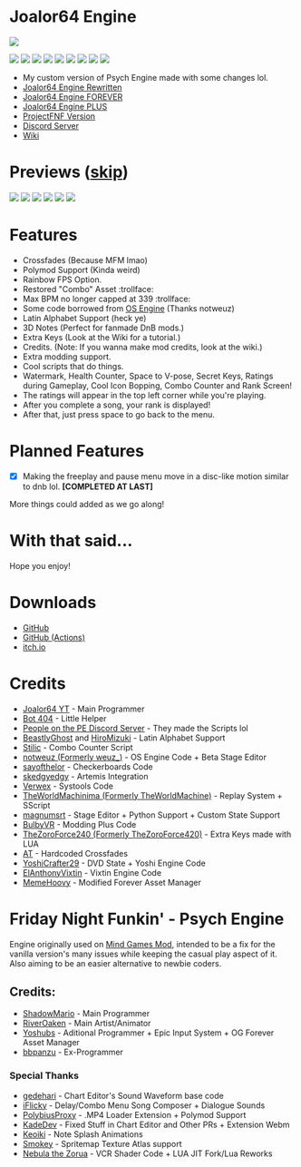 # Joalor64 Engine
![](https://github.com/Joalor64GH/Joalor64-Engine/blob/main/art/logos/j64elogo.png?raw=true)

![](https://img.shields.io/github/v/release/Joalor64GH/Joalor64-Engine?color=0000ff&label=version&style=flat-square)
![](https://img.shields.io/github/commits-since/Joalor64GH/Joalor64-Engine/v1.5.1?color=0&style=flat-square)
![](https://img.shields.io/github/downloads/Joalor64GH/Joalor64-Engine/total?color=FF00C8&style=flat-square)
![](https://img.shields.io/github/repo-size/Joalor64GH/Joalor64-Engine?color=AE00FF&style=flat-square)
![](https://img.shields.io/badge/subscribe%20to-joalor64%20yt-FF0000?style=flat-square)
![](https://img.shields.io/badge/balls-in%20yo%20jaws-FF0088?style=flat-square)
![](https://img.shields.io/discord/988897056292733049?color=7289DA&label=discord&style=flat-square)
![](https://img.shields.io/github/stars/Joalor64GH/Joalor64-Engine?color=FFF200&label=stargazers&style=flat-square)
![](https://img.shields.io/github/forks/Joalor64GH/Joalor64-Engine?color=6200FF&style=flat-square)
* My custom version of Psych Engine made with some changes lol.
* [Joalor64 Engine Rewritten](https://github.com/Joalor64GH/Joalor64-Engine-Rewrite)
* [Joalor64 Engine FOREVER](https://github.com/Joalor64GH/Joalor64-Engine-FOREVER)
* [Joalor64 Engine PLUS](https://github.com/Joalor64GH/Joalor64-Engine-PLUS)
* [ProjectFNF Version](https://github.com/Joalor64GH/Joalor64-Engine-PFNF)
* [Discord Server](https://discord.gg/GnXqAVMFbA)
* [Wiki](https://github.com/Joalor64GH/Joalor64-Engine/wiki)

# Previews ([skip](https://github.com/Joalor64GH/Joalor64-Engine#features))
![](https://github.com/Joalor64GH/Joalor64-Engine/blob/main/docs/img/screenshots/title.png?raw=true)
![](https://github.com/Joalor64GH/Joalor64-Engine/blob/main/docs/img/screenshots/freeplay.png?raw=true)
![](https://github.com/Joalor64GH/Joalor64-Engine/blob/main/docs/img/screenshots/highgameplay.png?raw=true)
![](https://github.com/Joalor64GH/Joalor64-Engine/blob/main/docs/img/screenshots/rosesgameplay.png?raw=true)
![](https://github.com/Joalor64GH/Joalor64-Engine/blob/main/docs/img/screenshots/stageditor.png?raw=true)
![](https://github.com/Joalor64GH/Joalor64-Engine/blob/main/docs/img/screenshots/credits.png?raw=true)

# Features
* Crossfades (Because MFM lmao)
* Polymod Support (Kinda weird)
* Rainbow FPS Option.
* Restored "Combo" Asset :trollface:
* Max BPM no longer capped at 339 :trollface:
* Some code borrowed from [OS Engine](https://github.com/notweuz/FNF-OSEngine) (Thanks notweuz)
* Latin Alphabet Support (heck ye)
* 3D Notes (Perfect for fanmade DnB mods.)
* Extra Keys (Look at the Wiki for a tutorial.)
* Credits. (Note: If you wanna make mod credits, look at the wiki.)
* Extra modding support.
* Cool scripts that do things.
* Watermark, Health Counter, Space to V-pose, Secret Keys, Ratings during Gameplay, Cool Icon Bopping, Combo Counter and Rank Screen!
* The ratings will appear in the top left corner while you're playing.
* After you complete a song, your rank is displayed!
* After that, just press space to go back to the menu.

# Planned Features
* [X] Making the freeplay and pause menu move in a disc-like motion similar to dnb lol. **[COMPLETED AT LAST]**

More things could added as we go along!

# With that said...
Hope you enjoy!

# Downloads
* [GitHub](https://github.com/Joalor64GH/Joalor64-Engine/tags)
* [GitHub (Actions)](https://github.com/Joalor64GH/Joalor64-Engine/actions)
* [itch.io](https://joalor64.itch.io/joalor64-engine)

# Credits
* [Joalor64 YT](https://www.youtube.com/channel/UC4tRMRL_iAHX5n1qQpHibfg/featured) - Main Programmer
* [Bot 404](https://www.youtube.com/channel/UC9ntkZ4Nz3AVKrAnderJnOg) - Little Helper
* [People on the PE Discord Server](https://discord.gg/2ka77eMXDv) - They made the Scripts lol
* [BeastlyGhost](https://github.com/BeastlyGhost) and [HiroMizuki](https://github.com/HiroMizuki) - Latin Alphabet Support
* [Stilic](https://github.com/Stilic) - Combo Counter Script
* [notweuz (Formerly weuz_)](https://github.com/notweuz) - OS Engine Code + Beta Stage Editor
* [sayofthelor](https://twitter.com/sayofthelor) - Checkerboards Code
* [skedgyedgy](https://github.com/skedgyedgy) - Artemis Integration
* [Verwex](https://twitter.com/ShiftVer) - Systools Code
* [TheWorldMachinima (Formerly TheWorldMachine)](https://github.com/TheWorldMachinima) - Replay System + SScript
* [magnumsrt](https://github.com/magnumsrt) - Stage Editor + Python Support + Custom State Support
* [BulbyVR](https://harlessben321.itch.io/) - Modding Plus Code
* [TheZoroForce240 (Formerly TheZoroForce420)](https://gamebanana.com/members/1708748) - Extra Keys made with LUA
* [AT](https://github.com/UmbratheUmbreon) - Hardcoded Crossfades
* [YoshiCrafter29](https://github.com/YoshiCrafter29) - DVD State + Yoshi Engine Code
* [ElAnthonyVixtin](https://github.com/ElAnthonyVix) - Vixtin Engine Code
* [MemeHoovy](https://github.com/MemeHoovy) - Modified Forever Asset Manager

# Friday Night Funkin' - Psych Engine
Engine originally used on [Mind Games Mod](https://gamebanana.com/mods/301107), intended to be a fix for the vanilla version's many issues while keeping the casual play aspect of it. Also aiming to be an easier alternative to newbie coders.

## Credits:
* [ShadowMario](https://github.com/ShadowMario) - Main Programmer
* [RiverOaken](https://twitter.com/RiverOaken) - Main Artist/Animator
* [Yoshubs](https://github.com/Yoshubs) - Aditional Programmer + Epic Input System + OG Forever Asset Manager
* [bbpanzu](https://twitter.com/bbpanzu) - Ex-Programmer

### Special Thanks
* [gedehari](https://github.com/gedehari) - Chart Editor's Sound Waveform base code
* [iFlicky](https://twitter.com/flicky_i) - Delay/Combo Menu Song Composer + Dialogue Sounds
* [PolybiusProxy](https://github.com/polybiusproxy) - .MP4 Loader Extension + Polymod Support
* [KadeDev](https://github.com/KadeDev) - Fixed Stuff in Chart Editor and Other PRs + Extension Webm
* [Keoiki](https://twitter.com/Keoiki_) - Note Splash Animations
* [Smokey](https://twitter.com/Smokey_5_) - Spritemap Texture Atlas support
* [Nebula the Zorua](https://twitter.com/nebula_zorua) - VCR Shader Code + LUA JIT Fork/Lua Reworks
